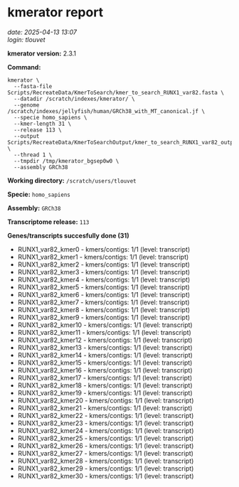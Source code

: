 # kmerator report
*date: 2025-04-13 13:07*  
*login: tlouvet*

**kmerator version:** 2.3.1

**Command:**

```
kmerator \
  --fasta-file Scripts/RecreateData/KmerToSearch/kmer_to_search_RUNX1_var82.fasta \
  --datadir /scratch/indexes/kmerator/ \
  --genome /scratch/indexes/jellyfish/human/GRCh38_with_MT_canonical.jf \
  --specie homo_sapiens \
  --kmer-length 31 \
  --release 113 \
  --output Scripts/RecreateData/KmerToSearchOutput/kmer_to_search_RUNX1_var82_output \
  --thread 1 \
  --tmpdir /tmp/kmerator_bgsep0w0 \
  --assembly GRCh38
```

**Working directory:** `/scratch/users/tlouvet`

**Specie:** `homo_sapiens`

**Assembly:** `GRCh38`

**Transcriptome release:** `113`

**Genes/transcripts succesfully done (31)**

- RUNX1_var82_kmer0 - kmers/contigs: 1/1 (level: transcript)
- RUNX1_var82_kmer1 - kmers/contigs: 1/1 (level: transcript)
- RUNX1_var82_kmer2 - kmers/contigs: 1/1 (level: transcript)
- RUNX1_var82_kmer3 - kmers/contigs: 1/1 (level: transcript)
- RUNX1_var82_kmer4 - kmers/contigs: 1/1 (level: transcript)
- RUNX1_var82_kmer5 - kmers/contigs: 1/1 (level: transcript)
- RUNX1_var82_kmer6 - kmers/contigs: 1/1 (level: transcript)
- RUNX1_var82_kmer7 - kmers/contigs: 1/1 (level: transcript)
- RUNX1_var82_kmer8 - kmers/contigs: 1/1 (level: transcript)
- RUNX1_var82_kmer9 - kmers/contigs: 1/1 (level: transcript)
- RUNX1_var82_kmer10 - kmers/contigs: 1/1 (level: transcript)
- RUNX1_var82_kmer11 - kmers/contigs: 1/1 (level: transcript)
- RUNX1_var82_kmer12 - kmers/contigs: 1/1 (level: transcript)
- RUNX1_var82_kmer13 - kmers/contigs: 1/1 (level: transcript)
- RUNX1_var82_kmer14 - kmers/contigs: 1/1 (level: transcript)
- RUNX1_var82_kmer15 - kmers/contigs: 1/1 (level: transcript)
- RUNX1_var82_kmer16 - kmers/contigs: 1/1 (level: transcript)
- RUNX1_var82_kmer17 - kmers/contigs: 1/1 (level: transcript)
- RUNX1_var82_kmer18 - kmers/contigs: 1/1 (level: transcript)
- RUNX1_var82_kmer19 - kmers/contigs: 1/1 (level: transcript)
- RUNX1_var82_kmer20 - kmers/contigs: 1/1 (level: transcript)
- RUNX1_var82_kmer21 - kmers/contigs: 1/1 (level: transcript)
- RUNX1_var82_kmer22 - kmers/contigs: 1/1 (level: transcript)
- RUNX1_var82_kmer23 - kmers/contigs: 1/1 (level: transcript)
- RUNX1_var82_kmer24 - kmers/contigs: 1/1 (level: transcript)
- RUNX1_var82_kmer25 - kmers/contigs: 1/1 (level: transcript)
- RUNX1_var82_kmer26 - kmers/contigs: 1/1 (level: transcript)
- RUNX1_var82_kmer27 - kmers/contigs: 1/1 (level: transcript)
- RUNX1_var82_kmer28 - kmers/contigs: 1/1 (level: transcript)
- RUNX1_var82_kmer29 - kmers/contigs: 1/1 (level: transcript)
- RUNX1_var82_kmer30 - kmers/contigs: 1/1 (level: transcript)
